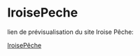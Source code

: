 # IroisePeche

lien de prévisualisation du site Iroise Pêche:

<a href="https://kukvs666.github.io/IroisePeche/" rel="nofollow">IroisePêche</a>
